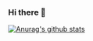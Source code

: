 ### Hi there 👋
[![Anurag's github stats](https://github-readme-stats.vercel.app/api?username=happylie)](https://github.com/anuraghazra/github-readme-stats)
<!--
**happylie/happylie** is a ✨ _special_ ✨ repository because its `README.md` (this file) appears on your GitHub profile.

Here are some ideas to get you started:

- 🔭 I’m currently working on ...
- 🌱 I’m currently learning ...
- 👯 I’m looking to collaborate on ...
- 🤔 I’m looking for help with ...
- 💬 Ask me about ...
- 📫 How to reach me: ...
- 😄 Pronouns: ...
- ⚡ Fun fact: ...
-->
